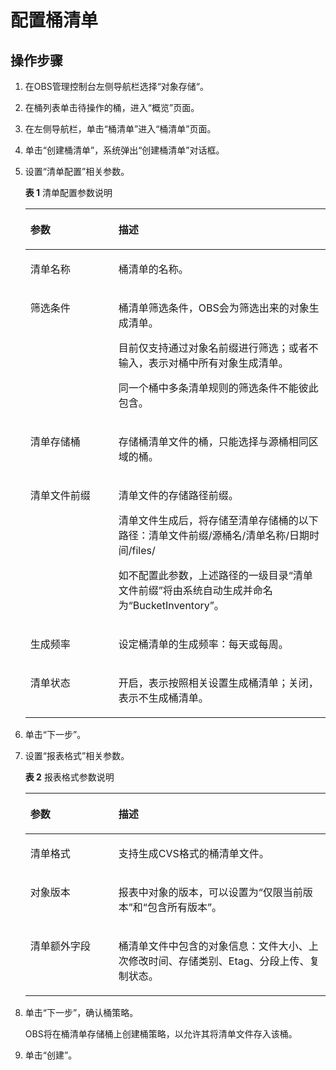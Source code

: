 # 配置桶清单<a name="obs_03_0084"></a>

## 操作步骤<a name="section117761522124"></a>

1.  在OBS管理控制台左侧导航栏选择“对象存储“。
2.  在桶列表单击待操作的桶，进入“概览”页面。
3.  在左侧导航栏，单击“桶清单”进入“桶清单”页面。
4.  单击“创建桶清单”，系统弹出“创建桶清单”对话框。
5.  设置“清单配置”相关参数。

    **表 1**  清单配置参数说明

    <a name="table19665173916132"></a>
    <table><thead align="left"><tr id="row966620399131"><th class="cellrowborder" valign="top" width="29.360000000000003%" id="mcps1.2.3.1.1"><p id="p36663396137"><a name="p36663396137"></a><a name="p36663396137"></a>参数</p>
    </th>
    <th class="cellrowborder" valign="top" width="70.64%" id="mcps1.2.3.1.2"><p id="p066613396132"><a name="p066613396132"></a><a name="p066613396132"></a>描述</p>
    </th>
    </tr>
    </thead>
    <tbody><tr id="row5666439141316"><td class="cellrowborder" valign="top" width="29.360000000000003%" headers="mcps1.2.3.1.1 "><p id="p1766603951320"><a name="p1766603951320"></a><a name="p1766603951320"></a>清单名称</p>
    </td>
    <td class="cellrowborder" valign="top" width="70.64%" headers="mcps1.2.3.1.2 "><p id="p4666153931319"><a name="p4666153931319"></a><a name="p4666153931319"></a>桶清单的名称。</p>
    </td>
    </tr>
    <tr id="row126661839151316"><td class="cellrowborder" valign="top" width="29.360000000000003%" headers="mcps1.2.3.1.1 "><p id="p4666123915138"><a name="p4666123915138"></a><a name="p4666123915138"></a>筛选条件</p>
    </td>
    <td class="cellrowborder" valign="top" width="70.64%" headers="mcps1.2.3.1.2 "><p id="p2950177815"><a name="p2950177815"></a><a name="p2950177815"></a>桶清单筛选条件，OBS会为筛选出来的对象生成清单。</p>
    <p id="p3268163572010"><a name="p3268163572010"></a><a name="p3268163572010"></a>目前仅支持通过对象名前缀进行筛选；或者不输入，表示对桶中所有对象生成清单。</p>
    <p id="p0385133511192"><a name="p0385133511192"></a><a name="p0385133511192"></a>同一个桶中多条清单规则的筛选条件不能彼此包含。</p>
    </td>
    </tr>
    <tr id="row366623919135"><td class="cellrowborder" valign="top" width="29.360000000000003%" headers="mcps1.2.3.1.1 "><p id="p1666173914131"><a name="p1666173914131"></a><a name="p1666173914131"></a>清单存储桶</p>
    </td>
    <td class="cellrowborder" valign="top" width="70.64%" headers="mcps1.2.3.1.2 "><p id="p15666113921314"><a name="p15666113921314"></a><a name="p15666113921314"></a>存储桶清单文件的桶，只能选择与源桶相同区域的桶。</p>
    </td>
    </tr>
    <tr id="row1966683971315"><td class="cellrowborder" valign="top" width="29.360000000000003%" headers="mcps1.2.3.1.1 "><p id="p5666193981314"><a name="p5666193981314"></a><a name="p5666193981314"></a>清单文件前缀</p>
    </td>
    <td class="cellrowborder" valign="top" width="70.64%" headers="mcps1.2.3.1.2 "><p id="p1217022212479"><a name="p1217022212479"></a><a name="p1217022212479"></a>清单文件的存储路径前缀。</p>
    <p id="p16661539191310"><a name="p16661539191310"></a><a name="p16661539191310"></a>清单文件生成后，将存储至清单存储桶的以下路径：清单文件前缀/源桶名/清单名称/日期时间/files/</p>
    <p id="p05836460507"><a name="p05836460507"></a><a name="p05836460507"></a>如不配置此参数，上述路径的一级目录“清单文件前缀”将由系统自动生成并命名为“BucketInventory”。</p>
    </td>
    </tr>
    <tr id="row1066613981316"><td class="cellrowborder" valign="top" width="29.360000000000003%" headers="mcps1.2.3.1.1 "><p id="p766633991312"><a name="p766633991312"></a><a name="p766633991312"></a>生成频率</p>
    </td>
    <td class="cellrowborder" valign="top" width="70.64%" headers="mcps1.2.3.1.2 "><p id="p19666039121320"><a name="p19666039121320"></a><a name="p19666039121320"></a>设定桶清单的生成频率：每天或每周。</p>
    </td>
    </tr>
    <tr id="row1416527122214"><td class="cellrowborder" valign="top" width="29.360000000000003%" headers="mcps1.2.3.1.1 "><p id="p1517127152213"><a name="p1517127152213"></a><a name="p1517127152213"></a>清单状态</p>
    </td>
    <td class="cellrowborder" valign="top" width="70.64%" headers="mcps1.2.3.1.2 "><p id="p217527152216"><a name="p217527152216"></a><a name="p217527152216"></a>开启，表示按照相关设置生成桶清单；关闭，表示不生成桶清单。</p>
    </td>
    </tr>
    </tbody>
    </table>

6.  单击“下一步”。
7.  设置“报表格式”相关参数。

    **表 2**  报表格式参数说明

    <a name="table2075795382319"></a>
    <table><thead align="left"><tr id="row775813535231"><th class="cellrowborder" valign="top" width="29.360000000000003%" id="mcps1.2.3.1.1"><p id="p375875312236"><a name="p375875312236"></a><a name="p375875312236"></a>参数</p>
    </th>
    <th class="cellrowborder" valign="top" width="70.64%" id="mcps1.2.3.1.2"><p id="p1875865316238"><a name="p1875865316238"></a><a name="p1875865316238"></a>描述</p>
    </th>
    </tr>
    </thead>
    <tbody><tr id="row1975845313233"><td class="cellrowborder" valign="top" width="29.360000000000003%" headers="mcps1.2.3.1.1 "><p id="p19758253162314"><a name="p19758253162314"></a><a name="p19758253162314"></a>清单格式</p>
    </td>
    <td class="cellrowborder" valign="top" width="70.64%" headers="mcps1.2.3.1.2 "><p id="p1875815316232"><a name="p1875815316232"></a><a name="p1875815316232"></a>支持生成CVS格式的桶清单文件。</p>
    </td>
    </tr>
    <tr id="row177581953152310"><td class="cellrowborder" valign="top" width="29.360000000000003%" headers="mcps1.2.3.1.1 "><p id="p875835372315"><a name="p875835372315"></a><a name="p875835372315"></a>对象版本</p>
    </td>
    <td class="cellrowborder" valign="top" width="70.64%" headers="mcps1.2.3.1.2 "><p id="p675825362311"><a name="p675825362311"></a><a name="p675825362311"></a>报表中对象的版本，可以设置为“仅限当前版本”和“包含所有版本”。</p>
    </td>
    </tr>
    <tr id="row16758115382312"><td class="cellrowborder" valign="top" width="29.360000000000003%" headers="mcps1.2.3.1.1 "><p id="p475855352315"><a name="p475855352315"></a><a name="p475855352315"></a>清单额外字段</p>
    </td>
    <td class="cellrowborder" valign="top" width="70.64%" headers="mcps1.2.3.1.2 "><p id="p6758125392312"><a name="p6758125392312"></a><a name="p6758125392312"></a>桶清单文件中包含的对象信息：文件大小、上次修改时间、存储类别、Etag、分段上传、复制状态。</p>
    </td>
    </tr>
    </tbody>
    </table>

8.  单击“下一步”，确认桶策略。

    OBS将在桶清单存储桶上创建桶策略，以允许其将清单文件存入该桶。

9.  单击“创建”。

